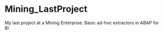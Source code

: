 # Mining_LastProject
My last project at a Mining Enterprise. Basic ad-hoc extractors in ABAP for BI
